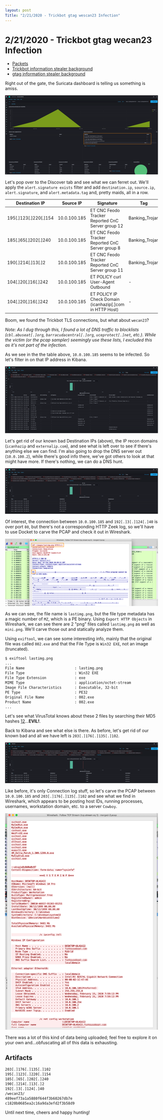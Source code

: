 ```yaml
---
layout: post
Title: "2/21/2020 - Trickbot gtag wescan23 Infection"
---
```

# 2/21/2020 - Trickbot gtag wecan23 Infection
- [Packets](https://www.malware-traffic-analysis.net/2020/02/19/index.html)
- [Trickbot information stealer background](https://unit42.paloaltonetworks.com/trickbot-campaign-uses-fake-payroll-emails-to-conduct-phishing-attacks/)
- [gtag information stealer background](https://www.fireeye.com/blog/threat-research/2019/01/a-nasty-trick-from-credential-theft-malware-to-business-disruption.html)

Right out of the gate, the Suricata dashboard is telling us something is amiss.  

![](../images/2-20-20-1.png)

Let's pop over to the Discover tab and see what we can ferret out. We'll apply the `alert.signature exists` filter and add `destination.ip`, `source.ip`, `alert.signature`, and `alert.metadata.tag` and, pretty maids, all in a row.

| Destination IP  | Source IP    | Signature                                                      | Tag            |
|-----------------|--------------|----------------------------------------------------------------|----------------|
| 195[.]123[.]220[.]154 | 10.0.100.185 | ET CNC Feodo Tracker Reported CnC Server group 12        | Banking_Trojan |
| 185[.]65[.]202[.]240  | 10.0.100.185 | ET CNC Feodo Tracker Reported CnC Server group 8         | Banking_Trojan |
| 190[.]214[.]13[.]2    | 10.0.100.185 | ET CNC Feodo Tracker Reported CnC Server group 11        | Banking_Trojan |
| 104[.]20[.]16[.]242   | 10.0.100.185 | ET POLICY curl User-Agent Outbound                       | -              |
| 104[.]20[.]16[.]242   | 10.0.100.185 | ET POLICY IP Check Domain (icanhazip[.]com in HTTP Host) | -              |

Boom, we found the Trickbot TLS connections, but what about `wecan23`?

*Note: As I dug through this, I found a lot of DNS traffic to blocklists (`cbl.abuseat[.]org`, `barracudacentral[.]org`, `uceprotect[.]net`, etc.). While the victim (or the pcap sampler) seemingly use these lists, I excluded this as it's not part of the infection.*

As we see in the the table above, `10.0.100.185` seems to be infected. So let's filter in on that IP address in Kibana.

![](../images/2-20-20-2.png)

Let's get rid of our known bad Destination IPs (above), the IP recon domains (`icanhazip` and `externalip.com`), and see what is left over to see if there's anything else we can find. I'm also going to drop the DNS server out (`10.0.100.2`), while there's good info there, we've got others to look at that might have more. If there's nothing, we can do a DNS hunt.

![](../images/2-20-20-3.png)

Of interest, the connection between `10.0.100.185` and `192[.]3[.]124[.]40` is over port `80`, but there's not a corresponding HTTP Zeek log, so we'll have to use Docket to carve the PCAP and check it out in Wireshark.

![](../images/2-20-20-4.png)

As we can see, the file name is `lastimg.png`, but the file type metadata has a magic number of `MZ`, which is a PE binary. Using `Export HTTP Objects` in Wireshark, we can see there are 2 "png" files called `lastimg.png` as well as `mini.png`. We'll carve those out and statically analyze them.

Using `exiftool`, we can see some interesting info, mainly that the original file was called `002.exe` and that the File Type is `Win32 EXE`, not an image (truncated).
```
$ exiftool lastimg.png
...
File Name                       : lastimg.png
File Type                       : Win32 EXE
File Type Extension             : exe
MIME Type                       : application/octet-stream
Image File Characteristics      : Executable, 32-bit
PE Type                         : PE32
Original File Name              : 002.exe
Product Name                    : 002.exe
...
```

Let's see what VirusTotal knows about these 2 files by searching their MD5 hashes [1](https://www.virustotal.com/gui/search/489eef73a1a5880f644f3b60267db7e8)[2](https://www.virustotal.com/gui/search/c1820b0685ea2c16a9da3efd2f3b58d9)...**EVIL!**.

Back to Kibana and see what else is there. As before, let's get rid of our known bad and all we have left is `203[.]176[.]135[.]102`.

![](../images/2-20-20-5.png)

Like before, it's only Connection log stuff, so let's carve the PCAP between `10.0.100.185` and `203[.]176[.]135[.]102` and see what we find in Wireshark, which appears to be posting host IDs, running processes, usernames, workstation domain, etc. to a server `Cowboy`.

![](../images/2-20-20-6.png)

There was a lot of this kind of data being uploaded; feel free to explore it on your own and...obfuscating all of this data is exhausting.

## Artifacts
```
203[.]176[.]135[.]102
195[.]123[.]220[.]154
185[.]65[.]202[.]240
190[.]214[.]13[.]2
192[.]3[.]124[.]40
/wecan23/
489eef73a1a5880f644f3b60267db7e
c1820b0685ea2c16a9da3efd2f3b58d9
```

Until next time, cheers and happy hunting!
